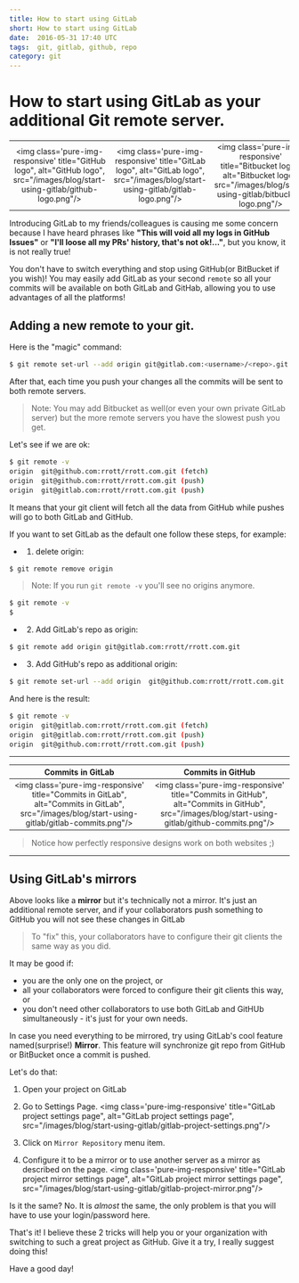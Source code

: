 ```yaml
---
title: How to start using GitLab
short: How to start using GitLab
date:  2016-05-31 17:40 UTC
tags:  git, gitlab, github, repo
category: git
---
```

# How to start using GitLab as your additional Git remote server.

|  |  |  |
|:----:|:----:|:----:|
| <img class='pure-img-responsive' title="GitHub logo", alt="GitHub logo", src="/images/blog/start-using-gitlab/github-logo.png"/>| <img class='pure-img-responsive' title="GitLab logo", alt="GitLab logo", src="/images/blog/start-using-gitlab/gitlab-logo.png"/>   | <img class='pure-img-responsive' title="Bitbucket logo", alt="Bitbucket logo", src="/images/blog/start-using-gitlab/bitbucket-logo.png"/> |


Introducing GitLab to my friends/colleagues is causing me some concern because I have heard phrases like **"This will void all my logs in GitHub Issues"** or **"I'll loose all my PRs' history, that's not ok!..."**, but you know, it is not really true!

You don't have to switch everything and stop using GitHub(or BitBucket if you wish)! You may easily add GitLab as your second `remote` so all your commits will be available on both GitLab and GitHab, allowing you to use advantages of all the platforms!

## Adding a new remote to your git.

Here is the "magic" command:

```bash
$ git remote set-url --add origin git@gitlab.com:<username>/<repo>.git
```

After that, each time you push your changes all the commits will be sent to both remote servers.

>Note: You may add Bitbucket as well(or even your own private GitLab server) but the more remote servers you have the slowest push you get.

Let's see if we are ok:

```bash
$ git remote -v
origin  git@github.com:rrott/rrott.com.git (fetch)
origin  git@github.com:rrott/rrott.com.git (push)
origin  git@gitlab.com:rrott/rrott.com.git (push)
```

It means that your git client will fetch all the data from GitHub while pushes will go to both GitLab and GitHub.

If you want to set GitLab as the default one follow these steps, for example:

- 1. delete origin:

```bash
$ git remote remove origin

```

> Note: If you run `git remote -v` you'll see no origins anymore.

```bash
$ git remote -v
$
```

- 2. Add GitLab's repo as origin:

```bash
$ git remote add origin git@gitlab.com:rrott/rrott.com.git
```

- 3. Add GitHub's repo as additional origin:

```bash
$ git remote set-url --add origin  git@github.com:rrott/rrott.com.git
```

And here is the result:

```bash
$ git remote -v
origin  git@gitlab.com:rrott/rrott.com.git (fetch)
origin  git@gitlab.com:rrott/rrott.com.git (push)
origin  git@github.com:rrott/rrott.com.git (push)
```

---
| Commits in GitLab | Commits in GitHub |
|:--------------------------:|:--------------------:|
| <img class='pure-img-responsive' title="Commits in GitLab", alt="Commits in GitLab", src="/images/blog/start-using-gitlab/gitlab-commits.png"/> | <img class='pure-img-responsive' title="Commits in GitHub", alt="Commits in GitHub", src="/images/blog/start-using-gitlab/github-commits.png"/> |

> Notice how perfectly responsive designs work on both websites ;)

----

## Using GitLab's mirrors

Above looks like a **mirror** but it's technically not a mirror. It's just an additional remote server, and if your collaborators push something to GitHub you will not see these changes in GitLab
> To "fix" this, your collaborators have to configure their git clients the same way as you did.

It may be good if:

- you are the only one on the project, or
- all your collaborators were forced to configure their git clients this way, or
- you don't need other collaborators to use both GitLab and GitHUb simultaneously - it's just for your own needs.

In case you need everything to be mirrored, try using GitLab's cool feature named(surprise!) **Mirror**. This feature will synchronize git repo from GitHub or BitBucket once a commit is pushed.

Let's do that:

 1. Open your project on GitLab
 2. Go to Settings Page.
 <img class='pure-img-responsive' title="GitLab project settings page", alt="GitLab project settings page", src="/images/blog/start-using-gitlab/gitlab-project-settings.png"/> 

 3. Click on `Mirror Repository` menu item.
 4. Configure it to be a mirror or to use another server as a mirror as described on the page.
  <img class='pure-img-responsive' title="GitLab project mirror settings page", alt="GitLab project mirror settings page", src="/images/blog/start-using-gitlab/gitlab-project-mirror.png"/> 

Is it the same? No. It is *almost* the same, the only problem is that you will have to use your login/password here.

That's it! I believe these 2 tricks will help you or your organization with switching to such a great project as GitHub. Give it a try, I really suggest doing this!

Have a good day!
